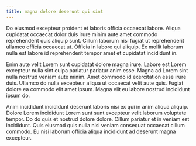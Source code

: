 ```yaml
---
title: magna dolore deserunt qui sint
---
```


Do eiusmod excepteur proident et laboris officia occaecat labore. Aliqua cupidatat occaecat dolor duis irure minim aute amet commodo reprehenderit quis aliquip sunt. Cillum laborum nisi fugiat ut reprehenderit ullamco officia occaecat ut. Officia in labore qui aliquip. Ex mollit laborum nulla est labore id reprehenderit tempor amet et cupidatat incididunt in.

Enim aute velit Lorem sunt cupidatat dolore magna irure. Labore est Lorem excepteur nulla sint culpa pariatur pariatur anim esse. Magna ad Lorem sint nulla nostrud veniam aute minim. Amet commodo id exercitation esse irure duis. Ullamco do nulla excepteur aliqua ut occaecat velit aute quis. Fugiat dolore ea commodo elit amet ipsum. Magna elit eu labore nostrud incididunt ipsum do.

Anim incididunt incididunt deserunt laboris nisi ex qui in anim aliqua aliquip. Dolore Lorem incididunt Lorem sunt sunt excepteur velit laborum voluptate tempor. Do do quis et nostrud dolore dolore. Cillum pariatur et in veniam est incididunt. Quis eiusmod quis nulla nisi veniam consequat occaecat cillum commodo. Eu nisi laborum officia aliqua incididunt ad deserunt magna excepteur.